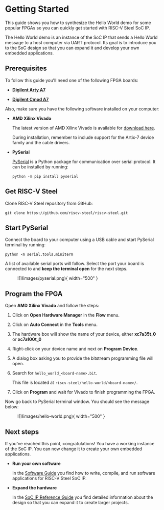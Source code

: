 # Getting Started

This guide shows you how to synthesize the Hello World demo for some popular FPGAs so you can quickly get started with RISC-V Steel SoC IP.

The Hello World demo is an instance of the SoC IP that sends a Hello World message to a host computer via UART protocol. Its goal is to introduce you to the SoC design so that you can expand it and develop your own embedded applications.

## Prerequisites

To follow this guide you'll need one of the following FPGA boards:

* [**Digilent Arty A7**](https://digilent.com/reference/programmable-logic/arty-a7/reference-manual)

* [**Digilent Cmod A7**](https://digilent.com/reference/programmable-logic/cmod-a7/reference-manual)

Also, make sure you have the following software installed on your computer:

* **AMD Xilinx Vivado**

    The latest version of AMD Xilinx Vivado is available for [download here](https://www.xilinx.com/support/download.html).

    During installation, remember to include support for the Artix-7 device family and the cable drivers.

* **PySerial**

    [PySerial](https://pyserial.readthedocs.io/en/latest/index.html) is a Python package for communication over serial protocol. It can be installed by running:

    ```
    python -m pip install pyserial
    ```

## Get RISC-V Steel

Clone RISC-V Steel repository from GitHub:

```
git clone https://github.com/riscv-steel/riscv-steel.git
```

## Start PySerial

Connect the board to your computer using a USB cable and start PySerial terminal by running:

```
python -m serial.tools.miniterm
```

A list of available serial ports will follow. Select the port your board is connected to and **keep the terminal open** for the next steps.

<figure markdown>
  ![](images/pyserial.png){ width="500" }
</figure>

## Program the FPGA

Open **AMD Xilinx Vivado** and follow the steps:

1. Click on **Open Hardware Manager** in the **Flow** menu.

2. Click on **Auto Connect** in the **Tools** menu.

3. The hardware box will show the name of your device, either **xc7a35t_0** or **xc7a100t_0**

4. Right-click on your device name and next on **Program Device**.

5. A dialog box asking you to provide the bitstream programming file will open.

6. Search for `hello_world_<board-name>.bit`.

    This file is located at `riscv-steel/hello-world/<board-name>/`.

7. Click on **Program** and wait for Vivado to finish programming the FPGA.

Now go back to PySerial terminal window. You should see the message below:

<figure markdown>
  ![](images/hello-world.png){ width="500" }
</figure>

## Next steps

If you've reached this point, congratulations! You have a working instance of the SoC IP. You can now change it to create your own embedded applications.

- **Run your own software**

    In the [Software Guide](software-guide.md) you find how to write, compile, and run software applications for RISC-V Steel SoC IP.

- **Expand the hardware**

    In the [SoC IP Reference Guide](soc.md) you find detailed information about the design so that you can expand it to create larger projects.

</br>
</br>